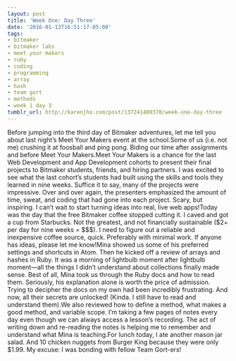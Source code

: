 ```yaml
---
layout: post
title: 'Week One: Day Three'
date: '2016-01-13T16:51:17-05:00'
tags:
- bitmaker
- bitmaker labs
- meet your makers
- ruby
- coding
- programming
- array
- hash
- team gort
- methods
- week 1 day 3
tumblr_url: http://karenjho.com/post/137241489370/week-one-day-three
---
```

Before jumping into the third day of Bitmaker adventures, let me tell you about last night’s Meet Your Makers event at the school.Some of us (i.e. not me) crushing it at foosball and ping pong. Biding our time after assignments and before Meet Your Makers.Meet Your Makers is a chance for the last Web Development and App Development cohorts to present their final projects to Bitmaker students, friends, and hiring partners. I was excited to see what the last cohort’s students had built using the skills and tools they learned in nine weeks. Suffice it to say, many of the projects were impressive. Over and over again, the presenters emphasized the amount of time, sweat, and coding that had gone into each project. Scary, but inspiring. I can’t wait to start turning ideas into real, live web apps!Today was the day that the free Bitmaker coffee stopped cutting it. I caved and got a cup from Starbucks. Not the greatest, and not financially sustainable ($2+ per day for nine weeks = $$$). I need to figure out a reliable and inexpensive coffee source, quick. Preferably with minimal work. If anyone has ideas, please let me know!Mina showed us some of his preferred settings and shortcuts in Atom. Then he kicked off a review of arrays and hashes in Ruby. It was a morning of lightbulb moment after lightbulb moment—all the things I didn’t understand about collections finally made sense. Best of all, Mina took us through the Ruby docs and how to read them. Seriously, his explanation alone is worth the price of admission. Trying to decipher the docs on my own had been incredibly frustrating. And now, all their secrets are unlocked! (Kinda. I still have to read and understand them).We also reviewed how to define a method, what makes a good method, and variable scope. I’m taking a few pages of notes every day even though we can always access a lesson’s recording. The act of writing down and re-reading the notes is helping me to remember and understand what Mina is teaching.For lunch today, I ate another mason jar salad. And 10 chicken nuggets from Burger King because they were only $1.99. My excuse: I was bonding with fellow Team Gort-ers!
